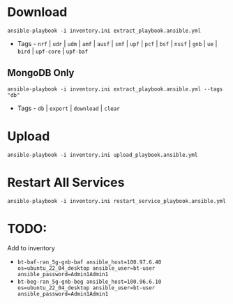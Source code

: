 # Download
```
ansible-playbook -i inventory.ini extract_playbook.ansible.yml
```
- Tags - `nrf` | `udr` | `udm` | `amf` | `ausf` | `smf` | `upf` | `pcf` | `bsf` | `nssf` | `gnb` | `ue` | `bird` | `upf-core` | `upf-baf`


## MongoDB Only
```
ansible-playbook -i inventory.ini extract_playbook.ansible.yml --tags "db"
```
- Tags - `db` | `export` | `download` | `clear`

# Upload
```
ansible-playbook -i inventory.ini upload_playbook.ansible.yml
```

# Restart All Services
```
ansible-playbook -i inventory.ini restart_service_playbook.ansible.yml
```

# TODO:
Add to inventory
- `bt-baf-ran_5g-gnb-baf ansible_host=100.97.6.40 os=ubuntu_22_04_desktop ansible_user=bt-user ansible_password=Admin1Admin1`
- `bt-beg-ran_5g-gnb-beg ansible_host=100.96.6.10 os=ubuntu_22_04_desktop ansible_user=bt-user ansible_password=Admin1Admin1`